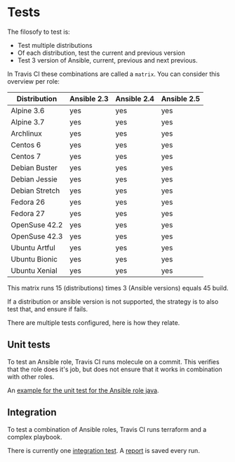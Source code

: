 # Tests

The filosofy to test is:
- Test multiple distributions
- Of each distribution, test the current and previous version
- Test 3 version of Ansible, current, previous and next previous.

In Travis CI these combinations are called a `matrix`. You can consider this overview per role:

| Distribution   | Ansible 2.3 | Ansible 2.4 | Ansible 2.5 |
|----------------|-------------|-------------|-------------|
| Alpine 3.6     | yes         | yes         | yes         |
| Alpine 3.7     | yes         | yes         | yes         |
| Archlinux      | yes         | yes         | yes         |
| Centos 6       | yes         | yes         | yes         |
| Centos 7       | yes         | yes         | yes         |
| Debian Buster  | yes         | yes         | yes         |
| Debian Jessie  | yes         | yes         | yes         |
| Debian Stretch | yes         | yes         | yes         |
| Fedora 26      | yes         | yes         | yes         |
| Fedora 27      | yes         | yes         | yes         |
| OpenSuse 42.2  | yes         | yes         | yes         |
| OpenSuse 42.3  | yes         | yes         | yes         |
| Ubuntu Artful  | yes         | yes         | yes         |
| Ubuntu Bionic  | yes         | yes         | yes         |
| Ubuntu Xenial  | yes         | yes         | yes         |

This matrix runs 15 (distributions) times 3 (Ansible versions) equals 45 build.

If a distribution or ansible version is not supported, the strategy is to also test that, and ensure if fails.

There are multiple tests configured, here is how they relate.

## Unit tests

To test an Ansible role, Travis CI runs molecule on a commit. This verifies that the role does it's job, but does not ensure that it works in combination with other roles.

An [example for the unit test for the Ansible role java](https://travis-ci.org/robertdebock/ansible-role-java).

## Integration

To test a combination of Ansible roles, Travis CI runs terraform and a complex playbook.

There is currently one [integration test](https://travis-ci.org/robertdebock/ansible-integration). A [report](https://robertdebock.nl/ansible-integration/) is saved every run.
